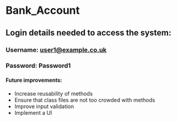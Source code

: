 # Bank_Account
## Login details needed to access the system:
### Username: user1@example.co.uk
### Password: Password1

#### Future improvements:
- Increase reusability of methods
- Ensure that class files are not too crowded with methods
- Improve input validation
- Implement a UI
